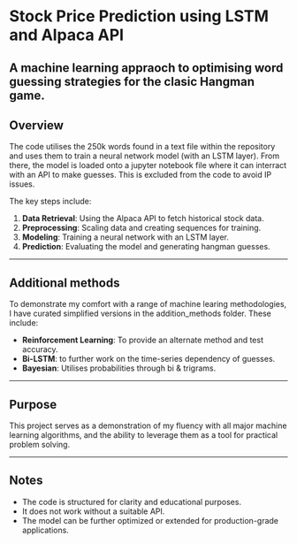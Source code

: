 # Stock Price Prediction using LSTM and Alpaca API

A machine learning appraoch to optimising word guessing strategies for the clasic Hangman game.
---

## Overview

The code utilises the 250k words found in a text file within the repository and uses them to train a neural network model (with an LSTM layer). From there, the model is loaded onto a jupyter notebook file where it can interract with an API to make guesses. This is excluded from the code to avoid IP issues.

The key steps include:

1. **Data Retrieval**: Using the Alpaca API to fetch historical stock data.  
2. **Preprocessing**: Scaling data and creating sequences for training. 
3. **Modeling**: Training a neural network with an LSTM layer.
4. **Prediction**: Evaluating the model and generating hangman guesses.  

---

## Additional methods

To demonstrate my comfort with a range of machine learing methodologies, I have curated simplified versions in the addition_methods folder. These include:

- **Reinforcement Learning**: To provide an alternate method and test accuracy.
- **Bi-LSTM**: to further work on the time-series dependency of guesses.
- **Bayesian**: Utilises probabilities through bi & trigrams.

---

## Purpose

This project serves as a demonstration of my fluency with all major machine learning algorithms, and the ability to leverage them as a tool for practical problem solving.

---

## Notes

- The code is structured for clarity and educational purposes.
- It does not work without a suitable API.
- The model can be further optimized or extended for production-grade applications.
